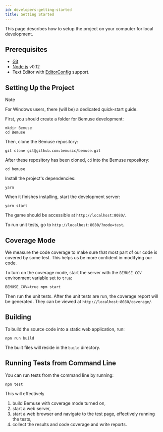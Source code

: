 ```yaml
---
id: developers-getting-started
title: Getting Started
---
```


This page describes how to setup the project on your computer for local
development.

## Prerequisites

  - [Git](http://git-scm.com/)
  - [Node.js](http://nodejs.org/) v0.12
  - Text Editor with [EditorConfig](http://editorconfig.org/) support.

## Setting Up the Project

<div class="note">
<div class="admonition-title">
Note
</div>

For Windows users, there (will be) a dedicated quick-start guide.
</div>

First, you should create a folder for Bemuse development:

    mkdir Bemuse
    cd Bemuse

Then, clone the Bemuse repository:

    git clone git@github.com:bemusic/bemuse.git

After these repository has been cloned, `cd` into the Bemuse repository:

    cd bemuse

Install the project's dependencies:

    yarn

When it finishes installing, start the development server:

    yarn start

The game should be accessible at `http://localhost:8080/`.

To run unit tests, go to `http://localhost:8080/?mode=test`.

## Coverage Mode

We measure the code coverage to make sure that most part of our code is
covered by some test. This helps us be more confident in modifying our
code.

To turn on the coverage mode, start the server with the `BEMUSE_COV`
environment variable set to `true`:

    BEMUSE_COV=true npm start

Then run the unit tests. After the unit tests are run, the coverage
report will be generated. They can be viewed at
`http://localhost:8080/coverage/`.

## Building

To build the source code into a static web application, run:

    npm run build

The built files will reside in the `build` directory.

## Running Tests from Command Line

You can run tests from the command line by running:

    npm test

This will effectively

1.  build Bemuse with coverage mode turned on,
2.  start a web server,
3.  start a web browser and navigate to the test page, effectively
    running the tests,
4.  collect the results and code coverage and write reports.
